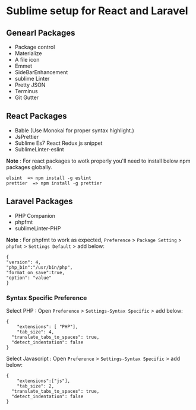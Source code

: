 # Sublime setup for React and Laravel

## Genearl Packages 
- Package control
- Materialize
-  A file icon
- Emmet
- SideBarEnhancement
- sublime Linter
- Pretty JSON
- Terminus
- Git Gutter

## React Packages
- Bable (Use Monokai for proper syntax highlight.)
- JsPrettier
- Sublime Es7 React Redux js snippet
- SublimeLinter-eslint

**Note** : For react packages to wotk properly you'll need to install below npm packages globally.
```
elsint  => npm install -g eslint
prettier  => npm install -g prettier
```

## Laravel Packages
- PHP Companion
- phpfmt
- sublimeLinter-PHP

**Note** : For phpfmt to work as expected, `Preference` > `Package Setting` > `phpfmt` > `Settings Default` > add below:
```
{
"version": 4,
"php_bin":"/usr/bin/php",
"format_on_save":true,
"option": "value"
}

```


### Syntax Specific Preference
Select PHP : Open `Preference` > `Settings-Syntax Specific` > add below: 
```
{
	"extensions": [	"PHP"],
	"tab_size": 4,
  "translate_tabs_to_spaces": true,
  "detect_indentation": false
}
```

Select Javascript : Open `Preference` > `Settings-Syntax Specific` > add below: 
```
{
	"extensions":["js"],
	"tab_size": 2,
  "translate_tabs_to_spaces": true,
  "detect_indentation": false
}

```